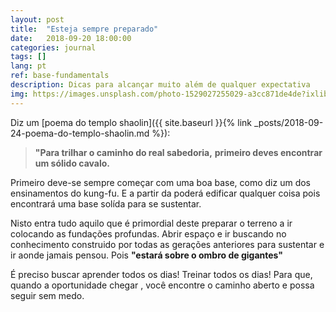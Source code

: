 ```yaml
---
layout: post
title:  "Esteja sempre preparado"
date:   2018-09-20 18:00:00
categories: journal
tags: []
lang: pt
ref: base-fundamentals
description: Dicas para alcançar muito além de qualquer expectativa
img: https://images.unsplash.com/photo-1529027255029-a3cc871de4de?ixlib=rb-0.3.5&s=d12f2f433a8bdcd8497d5bb83fa810b3&auto=format&fit=crop&w=1350&q=80
---
```


Diz um [poema do templo shaolin]({{ site.baseurl }}{% link _posts/2018-09-24-poema-do-templo-shaolin.md %}):

>__"Para trilhar o caminho do real sabedoria,__
>__primeiro deves encontrar um sólido cavalo.__

Primeiro deve-se sempre começar com uma boa base, como diz um dos ensinamentos do kung-fu. E a partir da poderá edificar qualquer coisa pois encontrará uma base solída para se sustentar.

Nisto entra tudo aquilo que é primordial deste preparar o terreno a ir colocando as fundações profundas. Abrir espaço e ir buscando no conhecimento construido por todas as gerações anteriores para sustentar e ir aonde jamais pensou. Pois __"estará sobre o ombro de gigantes"__

É preciso buscar aprender todos os dias! Treinar todos os dias! Para que, quando a oportunidade chegar , você encontre o caminho aberto e possa seguir sem medo.
